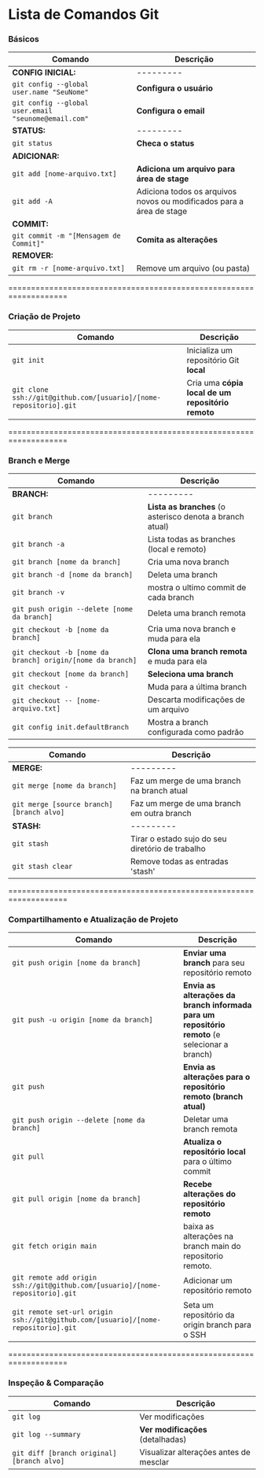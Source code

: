 
Lista de Comandos Git
===================================================================

### Básicos

| Comando | Descrição |
| ------- | --------- |
| **CONFIG INICIAL:** | --------- |
| `git config --global user.name "SeuNome"` | **Configura o usuário** |
| `git config --global user.email "seunome@email.com"` | **Configura o email** |
| **STATUS:** | --------- |
| `git status` | **Checa o status** |
| **ADICIONAR:** |  |
| `git add [nome-arquivo.txt]` | **Adiciona um arquivo para área de stage** |
| `git add -A` | Adiciona todos os arquivos novos ou modificados para a área de stage |
| **COMMIT:** |  |
| `git commit -m "[Mensagem de Commit]"` | **Comita as alterações** |
| **REMOVER:** |  |
| `git rm -r [nome-arquivo.txt]` | Remove um arquivo (ou pasta) |

===================================================================

### Criação de Projeto

| Comando | Descrição |
| ------- | --------- |
| `git init` | Inicializa um repositório Git **local** |
| `git clone ssh://git@github.com/[usuario]/[nome-repositorio].git` | Cria uma **cópia local de um repositório remoto** |

===================================================================

### Branch e Merge

| Comando | Descrição |
| ------- | --------- |
| **BRANCH:** | --------- |
| `git branch` | **Lista as branches** (o asterisco denota a branch atual) |
| `git branch -a` | Lista todas as branches (local e remoto) |
| `git branch [nome da branch]` | Cria uma nova branch |
| `git branch -d [nome da branch]` | Deleta uma branch |
| `git branch -v ` | mostra o ultimo commit de cada branch |
| `git push origin --delete [nome da branch]` | Deleta uma branch remota |
| `git checkout -b [nome da branch]` | Cria uma nova branch e muda para ela |
| `git checkout -b [nome da branch] origin/[nome da branch]` | **Clona uma branch remota** e muda para ela |
| `git checkout [nome da branch]` | **Seleciona uma branch** |
| `git checkout -` | Muda para a última branch |
| `git checkout -- [nome-arquivo.txt]` | Descarta modificações de um arquivo |
|`git config init.defaultBranch` | Mostra a branch configurada como padrão |

| Comando | Descrição |
| ------- | --------- |
| **MERGE:** | --------- |
| `git merge [nome da branch]` | Faz um merge de uma branch na branch atual |
| `git merge [source branch] [branch alvo]` | Faz um merge de uma branch em outra branch |
| **STASH:** | --------- |
| `git stash` | Tirar o estado sujo do seu diretório de trabalho |
| `git stash clear` | Remove todas as entradas 'stash' |

===================================================================

### Compartilhamento e Atualização de Projeto

| Comando | Descrição |
| ------- | --------- |
| `git push origin [nome da branch]` | **Enviar uma branch** para seu repositório remoto |
| `git push -u origin [nome da branch]` | **Envia as alterações da branch informada para um repositório remoto** (e selecionar a branch) |
| `git push` | **Envia as alterações para o repositório remoto (branch atual)** |
| `git push origin --delete [nome da branch]` | Deletar uma branch remota |
| `git pull` | **Atualiza o repositório local** para o último commit |
| `git pull origin [nome da branch]` | **Recebe alterações do repositório remoto** |
| `git fetch origin main` | baixa as alterações na branch main do repositorio remoto. |
| `git remote add origin ssh://git@github.com/[usuario]/[nome-repositorio].git` | Adicionar um repositório remoto |
| `git remote set-url origin ssh://git@github.com/[usuario]/[nome-repositorio].git` | Seta um repositório da origin branch para o SSH |

===================================================================

### Inspeção & Comparação

| Comando | Descrição |
| ------- | --------- |
| `git log` | Ver modificações |
| `git log --summary` | **Ver modificações** (detalhadas) |
| `git diff [branch original] [branch alvo]` | Visualizar alterações antes de mesclar |
